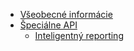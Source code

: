 - [Všeobecné informácie](sk/common.md)
- [Špeciálne API](sk/special.md)
    - [Inteligentný reporting](sk/special/reporting.md)